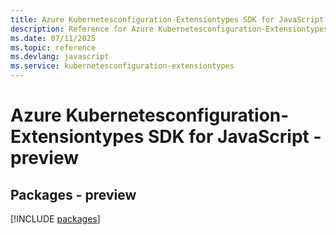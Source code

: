 ```yaml
---
title: Azure Kubernetesconfiguration-Extensiontypes SDK for JavaScript
description: Reference for Azure Kubernetesconfiguration-Extensiontypes SDK for JavaScript
ms.date: 07/11/2025
ms.topic: reference
ms.devlang: javascript
ms.service: kubernetesconfiguration-extensiontypes
---
```

# Azure Kubernetesconfiguration-Extensiontypes SDK for JavaScript - preview
## Packages - preview
[!INCLUDE [packages](kubernetesconfiguration-extensiontypes-index.md)]